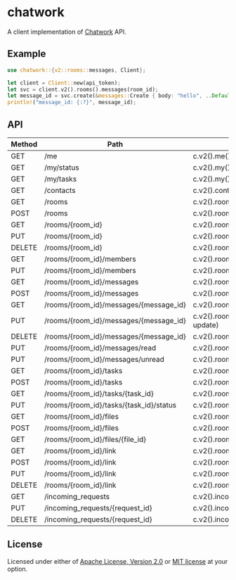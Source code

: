 # chatwork

A client implementation of [Chatwork](https://go.chatwork.com/) API.


## Example

```rust
use chatwork::{v2::rooms::messages, Client};

let client = Client::new(api_token);
let svc = client.v2().rooms().messages(room_id);
let message_id = svc.create(&messages::Create { body: "hello", ..Default::default() }).await?;
println!("message_id: {:?}", message_id);
```

## API

| Method | Path                                    | Client                                                       |
|--------|-----------------------------------------|--------------------------------------------------------------|
| GET    | /me                                     | c.v2().me().get()                                            |
| GET    | /my/status                              | c.v2().my().status().get()                                   |
| GET    | /my/tasks                               | c.v2().my().tasks().list(list)                               |
| GET    | /contacts                               | c.v2().contacts().list()                                     |
| GET    | /rooms                                  | c.v2().rooms().list()                                        |
| POST   | /rooms                                  | c.v2().rooms().create(create)                                |
| GET    | /rooms/{room_id}                        | c.v2().rooms().get(room_id)                                  |
| PUT    | /rooms/{room_id}                        | c.v2().rooms().update(room_id, update)                       |
| DELETE | /rooms/{room_id}                        | c.v2().rooms().delete(room_id, delete)                       |
| GET    | /rooms/{room_id}/members                | c.v2().rooms().members(room_id).list()                       |
| PUT    | /rooms/{room_id}/members                | c.v2().rooms().members(room_id).update(update)               |
| GET    | /rooms/{room_id}/messages               | c.v2().rooms().messages(room_id).list(list)                  |
| POST   | /rooms/{room_id}/messages               | c.v2().rooms().messages(room_id).create(create)              |
| GET    | /rooms/{room_id}/messages/{message_id}  | c.v2().rooms().messages(room_id).get(message_id)             |
| PUT    | /rooms/{room_id}/messages/{message_id}  | c.v2().rooms().messages(room_id).update(message_id, update)  |
| DELETE | /rooms/{room_id}/messages/{message_id}  | c.v2().rooms().messages(room_id).delete(message_id)          |
| PUT    | /rooms/{room_id}/messages/read          | c.v2().rooms().messages(room_id).read().update(update)       |
| PUT    | /rooms/{room_id}/messages/unread        | c.v2().rooms().messages(room_id).unread().update(update)     |
| GET    | /rooms/{room_id}/tasks                  | c.v2().rooms().tasks(room_id).list(list)                     |
| POST   | /rooms/{room_id}/tasks                  | c.v2().rooms().tasks(room_id).create(create)                 |
| GET    | /rooms/{room_id}/tasks/{task_id}        | c.v2().rooms().tasks(room_id).get(task_id)                   |
| PUT    | /rooms/{room_id}/tasks/{task_id}/status | c.v2().rooms().tasks(room_id).status(task_id).update(update) |
| GET    | /rooms/{room_id}/files                  | c.v2().rooms().files(room_id).list(list)                     |
| POST   | /rooms/{room_id}/files                  | c.v2().rooms().files(room_id).create(create)                 |
| GET    | /rooms/{room_id}/files/{file_id}        | c.v2().rooms().files(room_id).get(file_id, get)              |
| GET    | /rooms/{room_id}/link                   | c.v2().rooms().link(room_id).get()                           |
| POST   | /rooms/{room_id}/link                   | c.v2().rooms().link(room_id).create(create)                  |
| PUT    | /rooms/{room_id}/link                   | c.v2().rooms().link(room_id).update(update)                  |
| DELETE | /rooms/{room_id}/link                   | c.v2().rooms().link(room_id).delete()                        |
| GET    | /incoming_requests                      | c.v2().incoming_requests().list()                            |
| PUT    | /incoming_requests/{request_id}         | c.v2().incoming_requests().update(request_id)                |
| DELETE | /incoming_requests/{request_id}         | c.v2().incoming_requests().delete(request_id)                |


## License

Licensed under either of [Apache License, Version 2.0](./LICENSE-APACHE) or [MIT license](./LICENSE-MIT) at your option.
